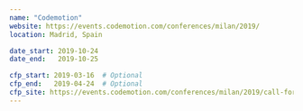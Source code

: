 ```yaml
---
name: "Codemotion"
website: https://events.codemotion.com/conferences/milan/2019/
location: Madrid, Spain

date_start: 2019-10-24
date_end:   2019-10-25

cfp_start: 2019-03-16  # Optional
cfp_end:   2019-04-24  # Optional
cfp_site: https://events.codemotion.com/conferences/milan/2019/call-for-papers-guidelines/
---
```

